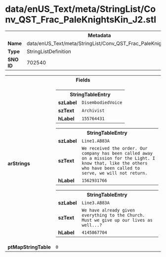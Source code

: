 <h1>data/enUS_Text/meta/StringList/Conv_QST_Frac_PaleKnightsKin_J2.stl</h1><table><tr><th colspan="100%">Metadata</th></tr><tr><td><b>Name</b></td><td>data/enUS_Text/meta/StringList/Conv_QST_Frac_PaleKnightsKin_J2.stl</td></tr><tr><td><b>Type</b></td><td>StringListDefinition</td></tr><tr><td><b>SNO ID</b></td><td>702540</td></tr></table>

<table><tr><th colspan="100%">Fields</th></tr><tr><td><b>arStrings</b></td><td><table><tr><th colspan="100%">StringTableEntry</th></tr><tr><td><b>szLabel</b></td><td><code>DisembodiedVoice</code></td></tr><tr><td><b>szText</b></td><td><code>Archivist</code></td></tr><tr><td><b>hLabel</b></td><td><code>155764431</code></td></tr></table>


<table><tr><th colspan="100%">StringTableEntry</th></tr><tr><td><b>szLabel</b></td><td><code>Line1.AB83A</code></td></tr><tr><td><b>szText</b></td><td><code>We received the order. Our company has been called away on a mission for the Light. I know that, like the others who have been called to serve, we will not return.</code></td></tr><tr><td><b>hLabel</b></td><td><code>1562931766</code></td></tr></table>


<table><tr><th colspan="100%">StringTableEntry</th></tr><tr><td><b>szLabel</b></td><td><code>Line3.AB83A</code></td></tr><tr><td><b>szText</b></td><td><code>We have already given everything to the Church. Must we give up our lives as well...?</code></td></tr><tr><td><b>hLabel</b></td><td><code>4145867704</code></td></tr></table>


</td></tr><tr><td><b>ptMapStringTable</b></td><td><code>0</code></td></tr></table>

